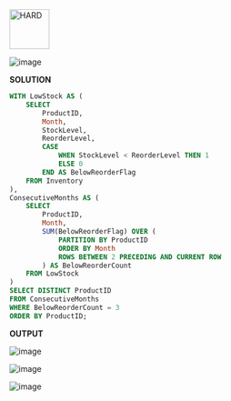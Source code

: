 <img src="https://img.shields.io/badge/HARD-darkred" alt="HARD" width="70">

![image](https://github.com/user-attachments/assets/224a8050-79f4-4a62-a202-61d3528a864b)

**SOLUTION**
```sql
WITH LowStock AS (
    SELECT 
        ProductID,
        Month,
        StockLevel,
        ReorderLevel,
        CASE 
            WHEN StockLevel < ReorderLevel THEN 1
            ELSE 0
        END AS BelowReorderFlag
    FROM Inventory
),
ConsecutiveMonths AS (
    SELECT 
        ProductID,
        Month,
        SUM(BelowReorderFlag) OVER (
            PARTITION BY ProductID 
            ORDER BY Month 
            ROWS BETWEEN 2 PRECEDING AND CURRENT ROW
        ) AS BelowReorderCount
    FROM LowStock
)
SELECT DISTINCT ProductID
FROM ConsecutiveMonths
WHERE BelowReorderCount = 3
ORDER BY ProductID;
```
**OUTPUT**

![image](https://github.com/user-attachments/assets/8e6689e1-420b-409c-a836-5342084dc77b)

![image](https://github.com/user-attachments/assets/b41777d6-0024-453b-b70c-13bf543d5843)

![image](https://github.com/user-attachments/assets/018ecc30-7238-4b09-a282-261e1b50db34)



